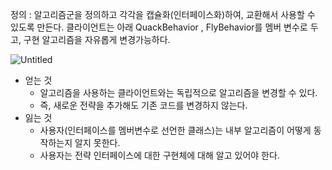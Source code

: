 정의 : 알고리즘군을 정의하고 각각을 캡슐화(인터페이스화)하여,  교환해서 사용할 수 있도록 만든다. 클라이언트는 아래 QuackBehavior , FlyBehavior를 멤버 변수로 두고, 구현 알고리즘을 자유롭게 변경가능하다.

![Untitled](https://prod-files-secure.s3.us-west-2.amazonaws.com/740f1348-367c-4cd4-83e2-3d81a605513c/47c8d703-e560-4ed3-8e20-93a28bfecfcb/Untitled.png)

- 얻는 것
    - 알고리즘을 사용하는 클라이언트와는 독립적으로 알고리즘을 변경할 수 있다.
    - 즉, 새로운 전략을 추가해도 기존 코드를 변경하지 않는다.
- 잃는 것
    - 사용자(인터페이스를 멤버변수로 선언한 클래스)는 내부 알고리즘이 어떻게 동작하는지 알지 못한다.
    - 사용자는 전략 인터페이스에 대한 구현체에 대해 알고 있어야 한다.
